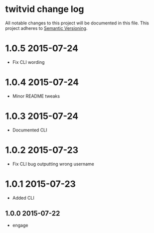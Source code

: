 # twitvid change log

All notable changes to this project will be documented in this file.
This project adheres to [Semantic Versioning](http://semver.org/).

# 1.0.5 2015-07-24
* Fix CLI wording

# 1.0.4 2015-07-24
* Minor README tweaks

# 1.0.3 2015-07-24
* Documented CLI

# 1.0.2 2015-07-23
* Fix CLI bug outputting wrong username

# 1.0.1 2015-07-23
* Added CLI

## 1.0.0 2015-07-22
* engage
